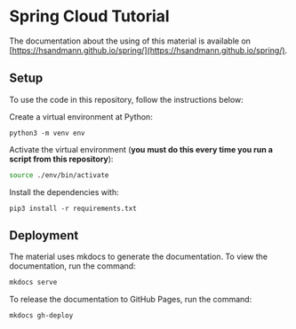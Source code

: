 # Spring Cloud Tutorial

The documentation about the using of this material is available on [https://hsandmann.github.io/spring/](https://hsandmann.github.io/spring/).

## Setup

To use the code in this repository, follow the instructions below:

Create a virtual environment at Python:

``` shell
python3 -m venv env
```

Activate the virtual environment (**you must do this every time you run a script from this repository**):

``` bash
source ./env/bin/activate
```

Install the dependencies with:
``` shell
pip3 install -r requirements.txt
```

## Deployment

The material uses mkdocs to generate the documentation. To view the documentation, run the command:

``` bash
mkdocs serve
```

To release the documentation to GitHub Pages, run the command:

``` bash
mkdocs gh-deploy
```
